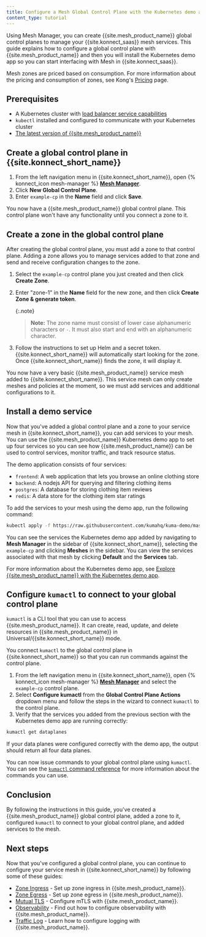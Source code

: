 ```yaml
---
title: Configure a Mesh Global Control Plane with the Kubernetes demo app
content_type: tutorial
---
```


Using Mesh Manager, you can create {{site.mesh_product_name}} global control planes to manage your {{site.konnect_saas}} mesh services. This guide explains how to configure a global control plane with {{site.mesh_product_name}} and then you will install the Kubernetes demo app so you can start interfacing with Mesh in {{site.konnect_saas}}.

Mesh zones are priced based on consumption. For more information about the pricing and consumption of zones, see Kong's [Pricing](https://konghq.com/pricing) page.

## Prerequisites

* A Kubernetes cluster with [load balancer service capabilities](https://kubernetes.io/docs/concepts/services-networking/service/#loadbalancer)
* `kubectl` installed and configured to communicate with your Kubernetes cluster
* [The latest version of {{site.mesh_product_name}}](/mesh/latest/production/install-kumactl/)

## Create a global control plane in {{site.konnect_short_name}}
 
1. From the left navigation menu in {{site.konnect_short_name}}, open {% konnect_icon mesh-manager %} [**Mesh Manager**](https://cloud.konghq.com/mesh-manager).
1. Click **New Global Control Plane**.
1. Enter `example-cp` in the **Name** field and click **Save**.

You now have a {{site.mesh_product_name}} global control plane. This control plane won't have any functionality until you connect a zone to it.

## Create a zone in the global control plane

After creating the global control plane, you must add a zone to that control plane. Adding a zone allows you to manage services added to that zone and send and receive configuration changes to the zone. 

1. Select the `example-cp` control plane you just created and then click **Create Zone**. 
1. Enter "zone-1" in the **Name** field for the new zone, and then click **Create Zone & generate token**. 
    
    {:.note}
    > **Note:** The zone name must consist of lower case alphanumeric characters or `-`. It must also start and end with an alphanumeric character.
1. Follow the instructions to set up Helm and a secret token. 
    {{site.konnect_short_name}} will automatically start looking for the zone. Once {{site.konnect_short_name}} finds the zone, it will display it. 

You now have a very basic {{site.mesh_product_name}} service mesh added to {{site.konnect_short_name}}. This service mesh can only create meshes and policies at the moment, so we must add services and additional configurations to it.

## Install a demo service

Now that you've added a global control plane and a zone to your service mesh in {{site.konnect_short_name}}, you can add services to your mesh. You can use the {{site.mesh_product_name}} Kubernetes demo app to set up four services so you can see how {{site.mesh_product_name}} can be used to control services, monitor traffic, and track resource status.

The demo application consists of four services:

* `frontend`: A web application that lets you browse an online clothing store
* `backend`: A nodejs API for querying and filtering clothing items
* `postgres`: A database for storing clothing item reviews
* `redis`: A data store for the clothing item star ratings

To add the services to your mesh using the demo app, run the following command:

```sh
kubectl apply -f https://raw.githubusercontent.com/kumahq/kuma-demo/master/kubernetes/kuma-demo-aio.yaml
```

You can see the services the Kubernetes demo app added by navigating to **Mesh Manager** in the sidebar of {{site.konnect_short_name}}, selecting the `example-cp` and clicking **Meshes** in the sidebar. You can view the services associated with that mesh by clicking **Default** and the **Services** tab.

For more information about the Kubernetes demo app, see [Explore {{site.mesh_product_name}} with the Kubernetes demo app](/mesh/latest/quickstart/kubernetes/).

## Configure `kumactl` to connect to your global control plane

`kumactl` is a CLI tool that you can use to access {{site.mesh_product_name}}. It can create, read, update, and delete resources in {{site.mesh_product_name}} in Universal/{{site.konnect_short_name}} mode.

You connect `kumactl` to the global control plane in {{site.konnect_short_name}} so that you can run commands against the control plane.

1. From the left navigation menu in {{site.konnect_short_name}}, open {% konnect_icon mesh-manager %} [**Mesh Manager**](https://cloud.konghq.com/mesh-manager) and select the `example-cp` control plane.
1. Select **Configure kumactl** from the **Global Control Plane Actions** dropdown menu and follow the steps in the wizard to connect `kumactl` to the control plane.
1. Verify that the services you added from the previous section with the Kubernetes demo app are running correctly:
```bash
kumactl get dataplanes
```
If your data planes were configured correctly with the demo app, the output should return all four data planes. 

You can now issue commands to your global control plane using `kumactl`. You can see the [`kumactl` command reference](/mesh/latest/generated/cmd/kumactl/kumactl/) for more information about the commands you can use.

## Conclusion

By following the instructions in this guide, you've created a {{site.mesh_product_name}} global control plane, added a zone to it, configured `kumactl` to connect to your global control plane, and added services to the mesh. 

## Next steps

Now that you've configured a global control plane, you can continue to configure your service mesh in {{site.konnect_short_name}} by following some of these guides:

* [Zone Ingress](/mesh/latest/production/cp-deployment/zone-ingress/) - Set up zone ingress in {{site.mesh_product_name}}.
* [Zone Egress](/mesh/latest/production/cp-deployment/zoneegress/) - Set up zone egress in {{site.mesh_product_name}}.
* [Mutual TLS](/mesh/latest/policies/mutual-tls/) - Configure mTLS with {{site.mesh_product_name}}. 
* [Observability](/mesh/latest/explore/observability/) - Find out how to configure observability with {{site.mesh_product_name}}.
* [Traffic Log](/mesh/latest/policies/traffic-log/) - Learn how to configure logging with {{site.mesh_product_name}}.
